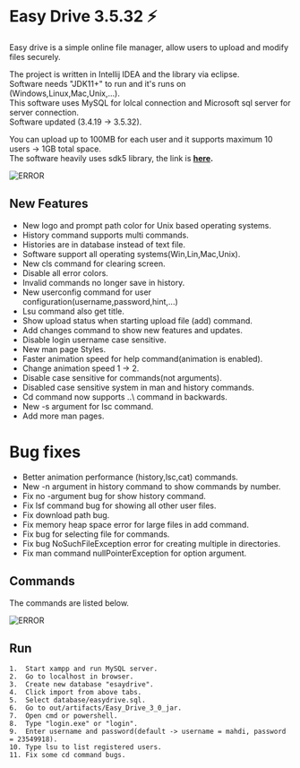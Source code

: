 # Easy Drive 3.5.32 ⚡
Easy drive is a simple online file manager, allow users to upload and modify files securely. <br>

The project is written in Intellij IDEA and the library via eclipse. <br>
Software needs "JDK11+" to run and it's runs on (Windows,Linux,Mac,Unix,...). <br>
This software uses MySQL for lolcal connection and Microsoft sql server for server connection. <br>
Software updated (3.4.19 -> 3.5.32).

You can upload up to 100MB for each user and it supports maximum 10 users -> 1GB total space. <br>
The software heavily uses sdk5 library, the link is **[here](https://github.com/mahdiDedsec/SDKLibrary-5.0).**

![ERROR](/shots/etitle.png)

## New Features

* New logo and prompt path color for Unix based operating systems.
* History command supports multi commands.
* Histories are in database instead of text file.
* Software support all operating systems(Win,Lin,Mac,Unix).
* New cls command for clearing screen.
* Disable all error colors.
* Invalid commands no longer save in history.
* New userconfig command for user configuration(username,password,hint,...)
* Lsu command also get title.
* Show upload status when starting upload file (add) command.
* Add changes command to show new features and updates.
* Disable login username case sensitive.
* New man page Styles.
* Faster animation speed for help command(animation is enabled).
* Change animation speed 1 -> 2.
* Disable case sensitive for commands(not arguments).
* Disabled case sensitive system in man and history commands.
* Cd command now supports ..\ command in backwards.
* New -s argument for lsc command.
* Add more man pages.

# Bug fixes
* Better animation performance (history,lsc,cat) commands.
* New -n argument in history command to show commands by number.
* Fix no -argument bug for show history command.
* Fix lsf command bug for showing all other user files.
* Fix download path bug.
* Fix memory heap space error for large files in add command.
* Fix bug for selecting file for commands.
* Fix bug NoSuchFileException error for creating multiple in directories.
* Fix man command nullPointerException for option argument.


## Commands

The commands are listed below.

![ERROR](/shots/help.jpg)

## Run

```
1.  Start xampp and run MySQL server.
2.  Go to localhost in browser.
3.  Create new database "esaydrive".
4.  Click import from above tabs.
5.  Select database/easydrive.sql.
6.  Go to out/artifacts/Easy_Drive_3_0_jar.
7.  Open cmd or powershell.
8.  Type "login.exe" or "login".
9.  Enter username and password(default -> username = mahdi, password = 23549918).
10. Type lsu to list registered users.
11. Fix some cd command bugs.
```
